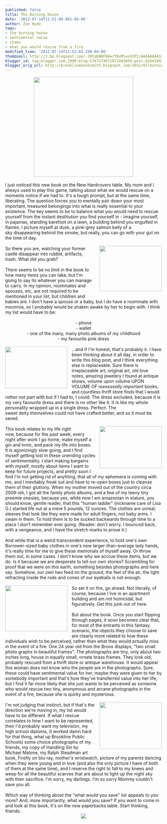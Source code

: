 ```yaml
---
published: false
title: The Burning House
date: '2012-07-14T11:51:00.001-04:00'
author: Zoe Hyde
tags:
- the burning house
- sentimental value
- items
- what you would rescue from a fire
modified_time: '2012-07-14T11:52:03.249-04:00'
thumbnail: http://2.bp.blogspot.com/-J0tqbNRFbHw/T8vMlwshIPI/AAAAAAAA1mM/2wXoIgTsUgc/s72-c/Miguel%2520Barbot.jpg
blogger_id: tag:blogger.com,1999:blog-5767374071871443859.post-6264299283558981087
blogger_orig_url: http://brooklinebooksmith.blogspot.com/2012/07/burning-house.html
---
```


<div class="separator" style="clear: both; text-align: center;"><a href="http://25.media.tumblr.com/tumblr_m6yb4m3WrP1qjfqe4o1_1280.jpg" imageanchor="1" style="margin-left: 1em; margin-right: 1em;"><img $ca="true" border="0" height="320" src="http://25.media.tumblr.com/tumblr_m6yb4m3WrP1qjfqe4o1_1280.jpg" width="320" /></a></div><div class="separator" style="clear: both; text-align: center;"><br /></div><div style="text-align: left;">I just noticed this new book on the New Hardcovers table. My mom and I always used to play this game, talking about what we would rescue on a moments notice if we had to. It's a tough prompt, but at the same time, liberating. The question forces you to mentally pair down your most important, treasured belongings into what is really essential to your existence. The key seems to be to balance what you would need to rescue yourself from the instant destitution you find yourself in - imagine yourself, in pajamas, standing barefoot on a lawn, a building behind you engulfed in flames. I&nbsp;picture&nbsp;myself at dusk, a pink-grey salmon belly of a sky&nbsp;disappearing&nbsp;behind the smoke,&nbsp;but really, you can go with your gut on the time of day. </div><div style="text-align: left;"><br /></div><div style="text-align: left;"><div class="separator" style="clear: both; text-align: center;"><a href="http://cdn1.lostateminor.com/wp-content/uploads/2011/05/the_burning_house.jpeg" imageanchor="1" style="clear: right; float: right; margin-bottom: 1em; margin-left: 1em;"><img border="0" height="145" src="http://cdn1.lostateminor.com/wp-content/uploads/2011/05/the_burning_house.jpeg" width="200" /></a></div>So there you are, watching your former castle&nbsp;disappear&nbsp;into rubble, artifacts, trash. What did you grab?</div><div style="text-align: left;"><br /></div><div style="text-align: left;">There seems to be no limit in the book to how many items you can take, but I'm going to say its whatever you can manage to carry. In my opinion, roommates and spouses, etc, are not required to be mentioned in your list, but children and babies are. I don't have a spouse or a baby, but I do have a roommate with insomnia, so I probably would be shaken awake by her to begin with. I think my list would have to be:</div><div style="text-align: left;"><br /></div><div style="text-align: center;">- phone</div><div style="text-align: center;">- wallet</div><div style="text-align: center;">- one of the many, many photo albums of my childhood</div><div style="text-align: center;">- my favourite pink dress</div><div style="text-align: center;"><br /></div><div style="text-align: left;"><div class="separator" style="clear: both; text-align: center;"><a href="http://2.bp.blogspot.com/-J0tqbNRFbHw/T8vMlwshIPI/AAAAAAAA1mM/2wXoIgTsUgc/s800/Miguel%2520Barbot.jpg" imageanchor="1" style="clear: left; float: left; margin-bottom: 1em; margin-right: 1em;"><img border="0" height="133" src="http://2.bp.blogspot.com/-J0tqbNRFbHw/T8vMlwshIPI/AAAAAAAA1mM/2wXoIgTsUgc/s200/Miguel%2520Barbot.jpg" width="200" /></a></div>...and if I'm honest, that's probably it. I have been thinking about it all day, in order to write this blog post, and I think everything else is&nbsp;replaceable. Sure there is irreplaceable art, original art, old love notes, amazing jewelery I found at antique shows, volume upon volume UPON VOLUME OF <em>reeeeeeally important </em>books, and countless&nbsp;thrift&nbsp;store finds that I would <em>rather </em>not part with but if I had to, I could. The dress excluded, because it is my very favourite dress and there is no other like it. It is like my whole personality wrapped up in a single dress. Perfect. The sweet&nbsp;deity&nbsp;themselves could not have crafted better, and so it must be saved.</div><div style="text-align: left;"><br /></div><div style="text-align: left;"><div class="separator" style="clear: both; text-align: center;"><a href="http://blog.popflys.com/wp-content/uploads/2011/07/the-burning-house.jpg" imageanchor="1" style="clear: right; float: right; margin-bottom: 1em; margin-left: 1em;"><img border="0" height="134" src="http://blog.popflys.com/wp-content/uploads/2011/07/the-burning-house.jpg" width="200" /></a></div>This book relates to my life right now,&nbsp;because for the past week, every night after work I go home, make myself a gin and tonic, and pack my life into boxes. It is agonizingly slow going, and I find myself getting lost in these unending cycles of sentimentality. I start making bargains with myself, mostly about items I want to keep for future projects, and pretty soon I find I'm not getting rid of anything, that all of my ephemera is coming with me, and I inevitably freak out and have to re-open boxes just to cleanse them of their gluttony. When my mother moved out of the country circa 2009-ish, I got all the family photo albums, and a few of my teeny tiny preemie onesies, because yes, while now I am amazonian in stature, you should know, gentle reader, that this "human ladder" (nickname care of Lisa G.) started life out at a mere 5 pounds, 12 ounces. The clothes are unreal; sleeves that look like they were made for adult fingers, not baby arms. I swam in them. To hold them is to be sucked backwards through time to a place I don't remember ever going. (Reader: don't worry. I bounced back, with a vengeance, and I have the stretch marks to prove it.)</div><div style="text-align: left;"><br /></div><div style="text-align: left;">And while that is a weird transcendent experience, to hold one's own Borrower-sized baby clothes in one's now larger-than-average lady hands, it's really time for me to give these memorials of myself away. Or throw them out, in some cases. I don't know why we accrue these items, but we do. Is it because we are desperate to tell our own stories? Scrambling for proof that we were on this earth, something besides photographs and&nbsp;here say. Somehow, our own two feed on the ground, the feel of the air, the light refracting inside the rods and cones of our eyeballs is not enough.&nbsp;</div><div style="text-align: left;"><br /></div><div style="text-align: left;"><div class="separator" style="clear: both; text-align: center;"><a href="http://2.bp.blogspot.com/-UsI1P3jzkkE/T-M-iRUr_uI/AAAAAAAA13E/T-kzGafT2ZI/s800/Alice%2520Bernardo.jpg" imageanchor="1" style="clear: left; float: left; margin-bottom: 1em; margin-right: 1em;"><img border="0" height="147" src="http://2.bp.blogspot.com/-UsI1P3jzkkE/T-M-iRUr_uI/AAAAAAAA13E/T-kzGafT2ZI/s200/Alice%2520Bernardo.jpg" width="200" /></a></div>So set it on fire, go ahead. Not literally, of course, because I live in an apartment building and am not homicidal, but figuratively. Get this junk out of here. <br /><br />But about the book. Once you start flipping through pages, it soon becomes clear that, for most of the entrants in this fantasy scenario, the objects they choose to save are clearly more related to how these individuals wish to be perceived, rather than what they would actually miss in the event of a fire. One 24 year old from the Bronx displays, "two small photo graphs in beautiful frames". The photographs are tiny, only about two inches long, house in equally small, ornate brass frames. They look old, probably rescued from a thrift store or antique warehouse. It would appear this woman does not know who the people are in the photographs. Sure, these could have sentimental value for her, maybe they were given to her by somebody important and that's how they've transferred value into her life, but I find it far more likely that she just wants to be perceived as someone who would rescue two tiny, anonymous and arcane photographs in the event of a fire, because she is quirky and mysterious.<br /><br /><div class="separator" style="clear: both; text-align: center;"><a href="http://1.bp.blogspot.com/-TjoTfpQNFg0/T8vMWM_70EI/AAAAAAAA1ls/DDWHQUzHvOY/Kristi%2520Dahlstrom.jpg" imageanchor="1" style="clear: right; float: right; margin-bottom: 1em; margin-left: 1em;"><img border="0" height="150" src="http://1.bp.blogspot.com/-TjoTfpQNFg0/T8vMWM_70EI/AAAAAAAA1ls/DDWHQUzHvOY/Kristi%2520Dahlstrom.jpg" width="200" /></a></div>I'm not judging that instinct, but if that's the direction we're moving in, my list would have to be different. If what I rescue correlates to how I want to be represented, then I'd probably want my television, my high school diploma, (I worked damn hard for that thing, what up Brookline Public Schools) some choice photographs of my friends, my copy of Handling Sin by Michael Malone, my Ralph Steadman art book, Firefly on blu-ray, mother's wristwatch, picture of my parents dancing when they were young and in love (and also the only picture I have of both of them at the same time), and I reserve the right to fall to my knees and weep for all the beautiful scarves that are about to light up the night sky with their sacrifice. I'm sorry, my darlings. I'm so sorry Mommy couldn't save you all.<br /><br />Which way of thinking about the "what would you save" list appeals to you more? And, more importantly, what would you save? If you want to come in and look at this book, it's on the new paperbacks table. Start thinking, friends.<br /><div class="separator" style="clear: both; text-align: center;"><a href="http://static.tumblr.com/atlblod/veSm2zsz5/theburninghouse.jpg" imageanchor="1" style="margin-left: 1em; margin-right: 1em;"><img border="0" src="http://static.tumblr.com/atlblod/veSm2zsz5/theburninghouse.jpg" /></a></div><br /></div><div style="text-align: left;"><br /></div>